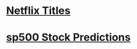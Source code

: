 # [Netflix Titles](https://nbviewer.org/github/tgut5510/Python/blob/master/Netflix%20Titles/Netflix%20Titles.ipynb)

# [sp500 Stock Predictions](https://nbviewer.org/github/tgut5510/Python/blob/master/sp500%20Stock%20Predictions/sp500%20Stock%20Predictions.ipynb)
